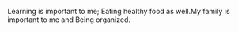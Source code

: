Learning is important to me; Eating healthy food as well.My family is 
important to me and Being organized.
